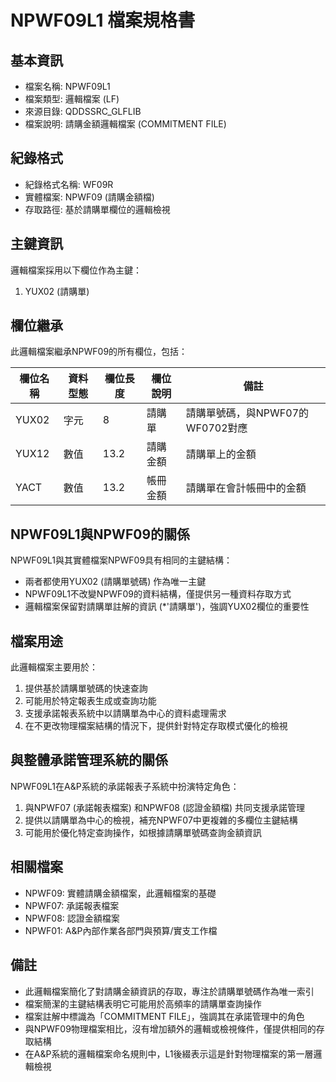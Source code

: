 # NPWF09L1 檔案規格書

## 基本資訊
- 檔案名稱: NPWF09L1
- 檔案類型: 邏輯檔案 (LF)
- 來源目錄: QDDSSRC_GLFLIB
- 檔案說明: 請購金額邏輯檔案 (COMMITMENT FILE)

## 紀錄格式
- 紀錄格式名稱: WF09R
- 實體檔案: NPWF09 (請購金額檔)
- 存取路徑: 基於請購單欄位的邏輯檢視

## 主鍵資訊
邏輯檔案採用以下欄位作為主鍵：
1. YUX02 (請購單)

## 欄位繼承
此邏輯檔案繼承NPWF09的所有欄位，包括：

| 欄位名稱 | 資料型態 | 欄位長度 | 欄位說明 | 備註 |
|---------|---------|---------|---------|------|
| YUX02 | 字元 | 8 | 請購單 | 請購單號碼，與NPWF07的WF0702對應 |
| YUX12 | 數值 | 13.2 | 請購金額 | 請購單上的金額 |
| YACT | 數值 | 13.2 | 帳冊金額 | 請購單在會計帳冊中的金額 |

## NPWF09L1與NPWF09的關係
NPWF09L1與其實體檔案NPWF09具有相同的主鍵結構：
- 兩者都使用YUX02 (請購單號碼) 作為唯一主鍵
- NPWF09L1不改變NPWF09的資料結構，僅提供另一種資料存取方式
- 邏輯檔案保留對請購單註解的資訊 (*'請購單')，強調YUX02欄位的重要性

## 檔案用途
此邏輯檔案主要用於：
1. 提供基於請購單號碼的快速查詢
2. 可能用於特定報表生成或查詢功能
3. 支援承諾報表系統中以請購單為中心的資料處理需求
4. 在不更改物理檔案結構的情況下，提供針對特定存取模式優化的檢視

## 與整體承諾管理系統的關係
NPWF09L1在A&P系統的承諾報表子系統中扮演特定角色：
1. 與NPWF07 (承諾報表檔案) 和NPWF08 (認證金額檔) 共同支援承諾管理
2. 提供以請購單為中心的檢視，補充NPWF07中更複雜的多欄位主鍵結構
3. 可能用於優化特定查詢操作，如根據請購單號碼查詢金額資訊

## 相關檔案
- NPWF09: 實體請購金額檔案，此邏輯檔案的基礎
- NPWF07: 承諾報表檔案
- NPWF08: 認證金額檔案
- NPWF01: A&P內部作業各部門與預算/實支工作檔

## 備註
- 此邏輯檔案簡化了對請購金額資訊的存取，專注於請購單號碼作為唯一索引
- 檔案簡潔的主鍵結構表明它可能用於高頻率的請購單查詢操作
- 檔案註解中標識為「COMMITMENT FILE」，強調其在承諾管理中的角色
- 與NPWF09物理檔案相比，沒有增加額外的邏輯或檢視條件，僅提供相同的存取結構
- 在A&P系統的邏輯檔案命名規則中，L1後綴表示這是針對物理檔案的第一層邏輯檢視 